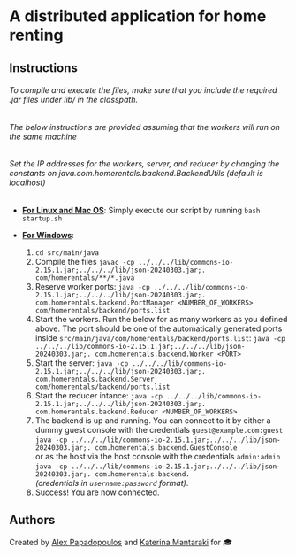 # A distributed application for home renting

## Instructions

###### To compile and execute the files, make sure that you include the required .jar files under lib/ in the classpath.

###### The below instructions are provided assuming that the workers will run on the same machine

###### Set the IP addresses for the workers, server, and reducer by changing the constants on java.com.homerentals.backend.BackendUtils (default is localhost)

- <u>**For Linux and Mac OS**</u>: Simply execute our script by running `bash startup.sh`

- <u>**For Windows**</u>:
  1. `cd src/main/java`
     <br>
  2. Compile the files `javac -cp ../../../lib/commons-io-2.15.1.jar;../../../lib/json-20240303.jar;. com/homerentals/**/*.java`
     <br>
  3. Reserve worker ports:
     `java -cp ../../../lib/commons-io-2.15.1.jar;../../../lib/json-20240303.jar;. com.homerentals.backend.PortManager <NUMBER_OF_WORKERS> com/homerentals/backend/ports.list`
     <br>
  4. Start the workers.
     Run the below for as many workers as you defined above. The port should be one of the automatically generated ports inside `src/main/java/com/homerentals/backend/ports.list`:
     `java -cp ../../../lib/commons-io-2.15.1.jar;../../../lib/json-20240303.jar;. com.homerentals.backend.Worker <PORT>`
     <br>
  5. Start the server:
     `java -cp ../../../lib/commons-io-2.15.1.jar;../../../lib/json-20240303.jar;. com.homerentals.backend.Server com/homerentals/backend/ports.list`
     <br>
  6. Start the reducer intance:
     `java -cp ../../../lib/commons-io-2.15.1.jar;../../../lib/json-20240303.jar;. com.homerentals.backend.Reducer <NUMBER_OF_WORKERS>`
     <br>
  7. The backend is up and running. You can connect to it by either a dummy guest console with the credentials `guest@example.com:guest`<br>
     `java -cp ../../../lib/commons-io-2.15.1.jar;../../../lib/json-20240303.jar;. com.homerentals.backend.GuestConsole`
     <br>or as the host via the host console with the credentials `admin:admin`<br>
     `java -cp ../../../lib/commons-io-2.15.1.jar;../../../lib/json-20240303.jar;. com.homerentals.backend.`
     <br>_(credentials in `username:password` format)_.
     <br>
  8. Success! You are now connected.

## Authors

Created by [Alex Papadopoulos](https://github.com/alexisthedev) and [Katerina Mantaraki](https://github.com/katerinamant) for 🎓
